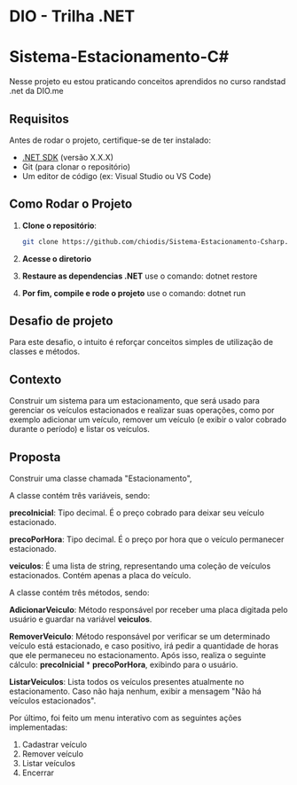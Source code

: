 # DIO - Trilha .NET 

# Sistema-Estacionamento-C#
Nesse projeto eu estou praticando conceitos aprendidos no curso randstad .net da DIO.me

##  Requisitos

Antes de rodar o projeto, certifique-se de ter instalado:

- [.NET SDK](https://dotnet.microsoft.com/en-us/download) (versão X.X.X)
- Git (para clonar o repositório)
- Um editor de código (ex: Visual Studio ou VS Code)

##  Como Rodar o Projeto

1. **Clone o repositório**:
   ```sh
   git clone https://github.com/chiodis/Sistema-Estacionamento-Csharp.git

2. **Acesse o diretorio**

3. **Restaure as dependencias .NET**
  use o comando: dotnet restore 

4. **Por fim, compile e rode o projeto**
  use o comando: dotnet run


## Desafio de projeto
Para este desafio, o intuito é reforçar conceitos simples de utilização de classes e métodos.

## Contexto
Construir um sistema para um estacionamento, que será usado para gerenciar os veículos estacionados e realizar suas operações, como por exemplo adicionar um veículo, remover um veículo (e exibir o valor cobrado durante o período) e listar os veículos.

## Proposta
 Construir uma classe chamada "Estacionamento",

A classe contém três variáveis, sendo:

**precoInicial**: Tipo decimal. É o preço cobrado para deixar seu veículo estacionado.

**precoPorHora**: Tipo decimal. É o preço por hora que o veículo permanecer estacionado.

**veiculos**: É uma lista de string, representando uma coleção de veículos estacionados. Contém apenas a placa do veículo.

A classe contém três métodos, sendo:

**AdicionarVeiculo**: Método responsável por receber uma placa digitada pelo usuário e guardar na variável **veiculos**.

**RemoverVeiculo**: Método responsável por verificar se um determinado veículo está estacionado, e caso positivo, irá pedir a quantidade de horas que ele permaneceu no estacionamento. Após isso, realiza o seguinte cálculo: **precoInicial** * **precoPorHora**, exibindo para o usuário.

**ListarVeiculos**: Lista todos os veículos presentes atualmente no estacionamento. Caso não haja nenhum, exibir a mensagem "Não há veículos estacionados".

Por último, foi feito um menu interativo com as seguintes ações implementadas:
1. Cadastrar veículo
2. Remover veículo
3. Listar veículos
4. Encerrar
